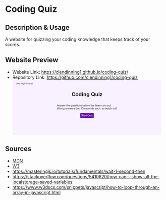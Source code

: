 # Coding Quiz
## Description & Usage
A website for quizzing your coding knowledge that keeps track of your scores.
## Website Preview
- Website Link: https://clendinning1.github.io/coding-quiz/
- Repository Link: https://github.com/clendinning1/coding-quiz
![Image of the deployed website.](./assets/images/siteprev.JPG)
## Sources
- [MDN](https://developer.mozilla.org/en-US/)
- [W3](https://www.w3schools.com/)
- https://masteringjs.io/tutorials/fundamentals/wait-1-second-then
- https://stackoverflow.com/questions/5410820/how-can-i-show-all-the-localstorage-saved-variables
- https://www.w3docs.com/snippets/javascript/how-to-loop-through-an-array-in-javascript.html